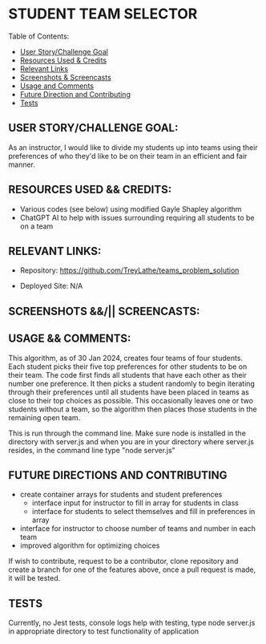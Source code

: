 # STUDENT TEAM SELECTOR
Table of Contents:
- [User Story/Challenge Goal](#user-storychallenge-goal)
- [Resources Used & Credits](#resources-user--credits)
- [Relevant Links](#relevant-links)
- [Screenshots & Screencasts](#screenshots--screencasts)
- [Usage and Comments](#usage--comments)
- [Future Direction and Contributing](#future-directions-and-contributing)
- [Tests](#tests)

## USER STORY/CHALLENGE GOAL:

As an instructor, I would like to divide my students up into teams using their preferences of who they'd like to be on their team in an efficient and fair manner.

## RESOURCES USED && CREDITS:
- Various codes (see below) using modified Gayle Shapley algorithm
- ChatGPT AI to help with issues surrounding requiring all students to be on a team


## RELEVANT LINKS:
- Repository: https://github.com/TreyLathe/teams_problem_solution

- Deployed Site:  N/A

## SCREENSHOTS &&/|| SCREENCASTS:


## USAGE && COMMENTS:
This algorithm, as of 30 Jan 2024, creates four teams of four students. Each student picks their five top preferences for other students to be on their team. The code first finds all students that have each other as their number one preference. It then picks a student randomly to begin iterating through their preferences until all students have been placed in teams as close to their top choices as possible. This occasionally leaves one or two students without a team, so the algorithm then places those students in the remaining open team. 

This is run through the command line. Make sure node is installed in the directory with server.js and when you are in your directory where server.js resides, in the command line type "node server.js"

## FUTURE DIRECTIONS AND CONTRIBUTING

-  create container arrays for students and student preferences
    - interface input for instructor to fill in array for students in class
    - interface for students to select themselves and fill in preferences in array
- interface for instructor to choose number of teams and number in each team
- improved algorithm for optimizing choices

If wish to contribute, request to be a contributor, clone repository and create a branch for one of the features above, once a pull request is made, it will be tested.


## TESTS

Currently, no Jest tests, console logs help with testing, type node server.js in appropriate directory to test functionality of application

